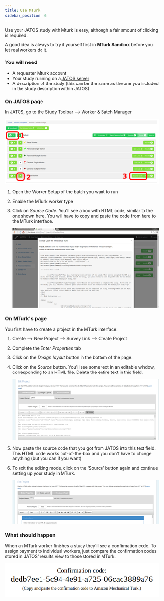 ```yaml
---
title: Use MTurk
sidebar_position: 6
---
```


Use your JATOS study with Mturk is easy, although a fair amount of clicking is required.

A good idea is always to try it yourself first in **MTurk Sandbox** before you let real workers do it.

### You will need

* A requester Mturk account
* Your study running on a [JATOS server](Bring-your-JATOS-online.html)
* A description of the study (this can be the same as the one you included in the study description within JATOS)


### On JATOS page

In JATOS, go to the Study Toolbar ⟶ Worker & Batch Manager

![JATOS GUI screenshot](/img/worker-batch-manager-mturk.png)

1. Open the Worker Setup of the batch you want to run

1. Enable the MTurk worker type

1. Click on *Source Code*. You'll see a box with HTML code, similar to the one shown here. You will have to copy and paste the code from here to the MTurk interface.

   ![JATOS GUI screenshot](/img/worker-batch-manager-mturk-source-code.png)


### On MTurk's page

You first have to create a project in the MTurk interface:

1. Create ⟶ New Project ⟶ Survey Link ⟶ Create Project

1. Complete the *Enter Properties* tab

1. Click on the *Design layout* button in the bottom of the page. 

1. Click on the *Source* button. You'll see some text in an editable window, corresponding to an HTML file. Delete the entire text in this field.

   ![MTurk Schreenshot](/img/MTurk-source-editor.png)   

1. Now paste the source code that you got from JATOS into this text field. This HTML code works out-of-the-box and you don't have to change anything (but you can if you want).
 
1. To exit the editing mode, click on the ‘Source’ button again and continue setting up your study in MTurk.
 
   ![MTurk Schreenshot](/img/MTurk-source-editor-done.png)


### What should happen

When an MTurk worker finishes a study they'll see a confirmation code. To assign payment to individual workers, just compare the confirmation codes stored in JATOS' results view to those stored in MTurk.

   ![Confirmation code](/img/MTurk-confirmation-code.png)

